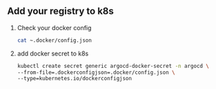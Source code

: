 ## Add your registry to k8s
1. Check your docker config
    ```bash
    cat ~.docker/config.json
    ```

2. add docker secret to k8s
    ```bash
    kubectl create secret generic argocd-docker-secret -n argocd \
    --from-file=.dockerconfigjson=.docker/config.json \ 
    --type=kubernetes.io/dockerconfigjson
    ```
